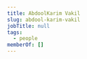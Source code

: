 ```yaml
---
title: AbdoolKarim Vakil
slug: abdool-karim-vakil
jobTitle: null
tags:
  - people
memberOf: []
---
```

